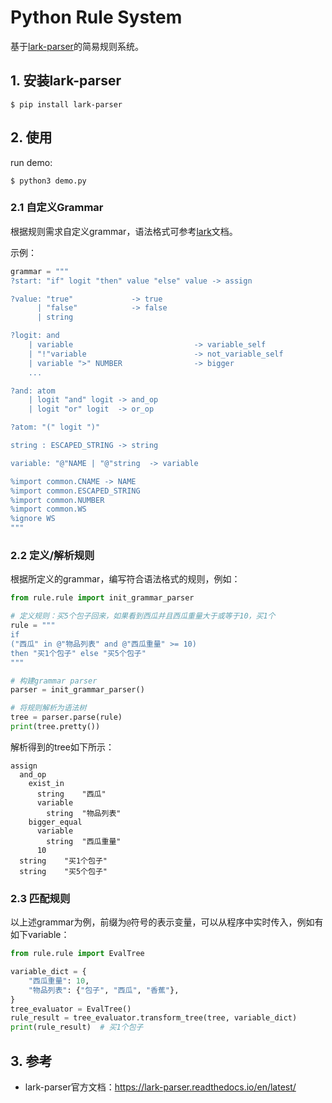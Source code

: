 # Python Rule System

基于[lark-parser](https://github.com/lark-parser/lark)的简易规则系统。

## 1. 安装lark-parser

    $ pip install lark-parser

## 2. 使用

run demo:

    $ python3 demo.py

### 2.1 自定义Grammar

根据规则需求自定义grammar，语法格式可参考[lark](https://lark-parser.readthedocs.io/en/latest)文档。

示例：

```python
grammar = """
?start: "if" logit "then" value "else" value -> assign

?value: "true"             -> true
      | "false"            -> false
      | string

?logit: and
    | variable                           -> variable_self
    | "!"variable                        -> not_variable_self
    | variable ">" NUMBER                -> bigger
    ...

?and: atom
    | logit "and" logit -> and_op
    | logit "or" logit  -> or_op

?atom: "(" logit ")"

string : ESCAPED_STRING -> string

variable: "@"NAME | "@"string  -> variable

%import common.CNAME -> NAME
%import common.ESCAPED_STRING
%import common.NUMBER
%import common.WS
%ignore WS
"""
```

### 2.2 定义/解析规则

根据所定义的grammar，编写符合语法格式的规则，例如：

```python
from rule.rule import init_grammar_parser

# 定义规则：买5个包子回来，如果看到西瓜并且西瓜重量大于或等于10，买1个
rule = """
if
("西瓜" in @"物品列表" and @"西瓜重量" >= 10)
then "买1个包子" else "买5个包子"
"""

# 构建grammar parser
parser = init_grammar_parser()

# 将规则解析为语法树
tree = parser.parse(rule)
print(tree.pretty())
```

解析得到的tree如下所示：

```
assign
  and_op
    exist_in
      string	"西瓜"
      variable
        string	"物品列表"
    bigger_equal
      variable
        string	"西瓜重量"
      10
  string	"买1个包子"
  string	"买5个包子"
```

### 2.3 匹配规则

以上述grammar为例，前缀为`@`符号的表示变量，可以从程序中实时传入，例如有如下variable：

```python
from rule.rule import EvalTree

variable_dict = {
    "西瓜重量": 10,
    "物品列表": {"包子", "西瓜", "香蕉"},
}
tree_evaluator = EvalTree()
rule_result = tree_evaluator.transform_tree(tree, variable_dict)
print(rule_result)  # 买1个包子
```

## 3. 参考

- lark-parser官方文档：<https://lark-parser.readthedocs.io/en/latest/>
